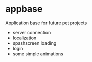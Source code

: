 # appbase

Application base for future pet projects

- server connection
- localization
- spashscreen loading
- login
- some simple animations